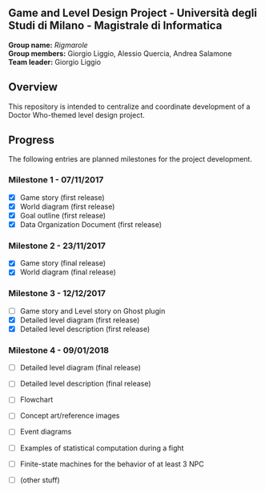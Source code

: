 ﻿## Game and Level Design Project - Università degli Studi di Milano - Magistrale di Informatica
**Group name:** *Rigmarole*  
**Group members:** Giorgio Liggio, Alessio Quercia, Andrea Salamone  
**Team leader:** Giorgio Liggio  

## Overview
This repository is intended to centralize and coordinate development of a Doctor Who-themed level design project.

## Progress
The following entries are planned milestones for the project development.

### Milestone 1 - 07/11/2017
- [x] Game story (first release)
- [x] World diagram (first release)
- [x] Goal outline (first release)
- [x] Data Organization Document (first release)

### Milestone 2 - 23/11/2017
- [x] Game story (final release)
- [x] World diagram (final release)

### Milestone 3 - 12/12/2017
- [ ] Game story and Level story on Ghost plugin
- [x] Detailed level diagram (first release)
- [x] Detailed level description (first release)

### Milestone 4 - 09/01/2018
- [ ] Detailed level diagram (final release)
- [ ] Detailed level description (final release)
- [ ] Flowchart
- [ ] Concept art/reference images
- [ ] Event diagrams
- [ ] Examples of statistical computation during a fight
- [ ] Finite-state machines for the behavior of at least 3 NPC
- [ ] (other stuff)

